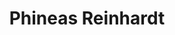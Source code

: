 ---
title: Phineas Reinhardt

faction:
  sort: Reinhardt
  given: Reinhardt

parents:
  - name: "Friedrich Reinhardt"
    type: "Father"
  - name: "Nina Reinhardt"
    type: "Mother"

siblings:
  - name: "Karl Reinhardt"
    type: Half-brother

char_data:
  - element_title: "Pronouns"
    element: ""
  - element_title: "Race"
    element: ""
  - element_title: "Age"
    element: ""
  - element_title: "Height"
    element: ""
  - element_title: "Hair"
    element: ""
  - element_title: "Skin"
    element: ""
  - element_title: "Eyes"
    element: ""

excerpt: "The youngest son and prospective heir of Friedrich Reinhardt. After the death of his first wife and the failed marriage of Karl, Friedrich was worried about his family's lineage."
---